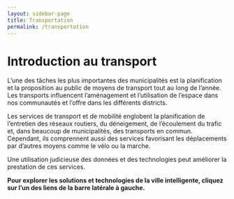 ```yaml
---
layout: sidebar-page
title: Transportation
permalink: /transportation
---
```


# Introduction au transport

L’une des tâches les plus importantes des municipalités est la planification et la proposition au public de moyens de transport tout au long de l’année. Les transports influencent l’aménagement et l’utilisation de l’espace dans nos communautés et l’offre dans les différents districts.

Les services de transport et de mobilité englobent la planification de l’entretien des réseaux routiers, du déneigement, de l’écoulement du trafic et, dans beaucoup de municipalités, des transports en commun. Cependant, ils comprennent aussi des services favorisant les déplacements par d’autres moyens comme le vélo ou la marche.

Une utilisation judicieuse des données et des technologies peut améliorer la prestation de ces services.

**Pour explorer les solutions et technologies de la ville intelligente, cliquez sur l’un des liens de la barre latérale à gauche.**

